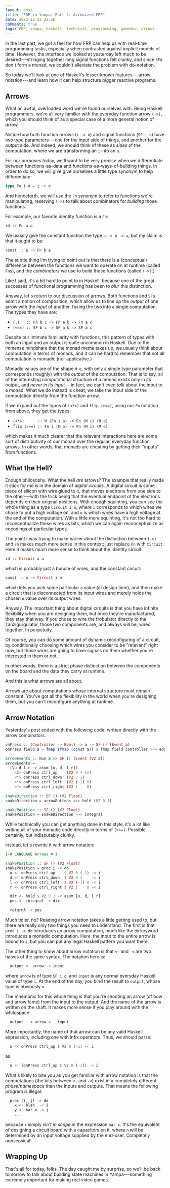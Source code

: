 ```yaml
---
layout: post
title: "FRP in Yampa: Part 2: Arrowized FRP"
date: 2023-12-22 22:56
comments: true
tags: FRP, yampa, haskell, technical, programming, gamedev, arrows
---
```


In the last part, we got a feel for how FRP can help us with real-time
programming tasks, especially when contrasted against implicit models of time.
However, the interface we looked at yesterday left much to be
desired---stringing together long signal functions felt clunky, and since `SF`s
don't form a monad, we couldn't alleviate the problem with do-notation.

So today we'll look at one of Haskell's lesser-known features---arrow
notation---and learn how it can help structure bigger reactive programs.


## Arrows

What an awful, overloaded word we've found ourselves with. Being Haskell
programmers, we're all very familiar with the everyday function arrow `(->)`,
which you should think of as a special case of a more general notion of *arrow.*

Notice how both function arrows (`i -> o`) and signal functions (`SF i o`) have
two type parameters---one for the input side of things, and another for the
output side. And indeed, we should think of these as *sides* of the computation,
where we are transforming an `i` into an `o`.

For our purposes today, we'll want to be very precise when we differentiate
between functions-as-data and functions-as-ways-of-building things. In order to
do so, we will give give ourselves a little type synonym to help differentiate:

```haskell
type Fn i o = i -> o
```

And henceforth, we will use the `Fn` synonym to refer to functions we're
manipulating, reserving `(->)` to talk about combinators for *building* those
functions.

For example, our favorite identity function is a `Fn`:

```haskell
id :: Fn a a
```

We usually give the constant function the type `a -> b -> a`, but my claim is
that it ought to be:

```haskell
const :: a -> Fn b a
```

The subtle thing I'm trying to point out is that there is a (conceptual)
difference between the functions we want to operate on at runtime (called
`Fn`s), and the *combinators* we use to build those functions (called `(->)`.)

Like I said, it's a bit hard to point to in Haskell, because one of the great
successes of functional programming has been to *blur* this distinction.

Anyway, let's return to our discussion of arrows. Both functions and `SF`s admit
a notion of composition, which allow us to line up the *output* of one arrow
with the *input* of another, fusing the two into a single computation. The types
they have are:

- `(.)   :: Fn b c -> Fn a b -> Fn a c`
- `(<<<) :: SF b c -> SF a b -> SF a c`

Despite our intimate familiarity with functions, this pattern of types with both
an input and an output is quite uncommon in Haskell. Due to the immense
mindshare that the monad meme takes up, we usually think about computation in
terms of monads, and it can be hard to remember that not all computation is
monadic (nor applicative.)

Monadic values are of the shape `M o`, with only a single type parameter that
corresponds (roughly) with the *output* of the computation. That is to say, all
of the interesting computational structure of a monad exists only in its output,
and *never in its input*---in fact, we can't even *talk* about the input to a
monad. What we do instead is cheat; we take the input side of the computation
directly from the function arrow.

If we expand out the types of `(<*>)` and `flip (>>=)`, using our `Fn` notation
from above, they get the types:

- `(<*>)      :: M (Fn i o) -> Fn (M i) (M o)`
- `flip (>>=) :: Fn i (M o) -> Fn (M i) (M o)`

which makes it much clearer that the relevant interactions here are some sort of
distributivity of our monad over the regular, everyday function arrows. In other
words, that monads are cheating by getting their "inputs" from functions.


## What the Hell?

Enough philosophy. What the hell *are* arrows? The example that really made it
stick for me is in the domain of *digital circuits.* A digital circuit is some
piece of silicon with wire glued to it, that moves electrons from one side to
the other---with the trick being that the eventual endpoint of the electrons
depends on their original positions. With enough squinting, you can see the
whole thing as a type `Circuit i o`, where `i` corresponds to which wires we
chose to put a high voltage on, and `o` is which wires have a high voltage at
the end of the computation. With a little more squinting, it's not too hard to
reconceptualize these wires as bits, which we can again reconceptualize as
encodings of particular types.

The point I was trying to make earlier about the distinction between `(->)` and
`Fn` makes much more sense in this context; just replace `Fn` with `Circuit`.
Here it makes much more sense to think about the identity circuit:

```haskell
id :: Circuit a a
```

which is probably just a bundle of wires, and the constant circuit:

```haskell
const :: o -> Circuit i o
```

which lets you pick some particular `o` value (at design time), and then make a
circuit that is disconnected from its input wires and merely holds the chosen
`o` value over its output wires.

Anyway. The important thing about digital circuits is that you have infinite
flexibility when you are designing them, but once they're manufactured, they
stay that way. If you chose to wire the frobulator directly to the
zanzigurgulator, those two components are, and always will be, wired together.
In perpetuity.

Of course, you can do some amount of dynamic reconfiguring of a circuit, by
conditionally choosing which wires you consider to be "relevant" right now, but
those wires are going to have signals on them whether you're interested in them
or not.

In other words, there is a strict phase distinction between the components on
the board and the data they carry at runtime.

And this is what arrows are all about.

Arrows are about computations whose internal structure must remain constant.
You've got all the flexibility in the world when you're designing them, but you
can't reconfigure anything at runtime.


## Arrow Notation

Yesterday's post ended with the following code, written directly with the arrow
combinators.

```haskell
onPress :: (Controller -> Bool) -> a -> SF () (Event a)
onPress field a = fmap (fmap (const a)) $ fmap field controller >>> edge

arrowEvents :: Num a => SF () (Event (V2 a))
arrowEvents =
  (\u d l r -> asum [u, d, l r])
    <$> onPress ctrl_up    (V2 0 (-1))
    <*> onPress ctrl_down  (V2 0 1)
    <*> onPress ctrl_left  (V2 (-1) 0)
    <*> onPress ctrl_right (V2 1    0)

snakeDirection :: SF () (V2 Float)
snakeDirection = arrowButtons >>> hold (V2 0 1)

snakePosition :: SF () (V2 Float)
snakePosition = snakeDirection >>> integral
```

While technically you can get anything done in this style, it's a lot like
writing all of your monadic code directly in terms of `(>>=)`. Possible
certainly, but indisputably clunky.

Instead, let's rewrite it with arrow notation:

```haskell
{-# LANGUAGE Arrows #-}

snakePosition :: SF () (V2 Float)
snakePosition = proc i -> do
  u <- onPress ctrl_up    $ V2 0 (-1) -< i
  d <- onPress ctrl_down  $ V2 0 1    -< i
  l <- onPress ctrl_left  $ V2 (-1) 0 -< i
  r <- onPress ctrl_right $ V2 1    0 -< i

  dir <- hold $ V2 0 1 -< asum [u, d, l r]
  pos <- integral -< dir

  returnA -< pos
```

Much tidier, no? Reading arrow notation takes a little getting used to, but
there are really only two things you need to understand. The first is that
`proc i -> do` introduces an arrow computation, much like the `do` keyword
introduces a monadic computation. Here, the input to the entire arrow is bound
to `i`, but you can put any legal Haskell pattern you want there.

The other thing to know about arrow notation is that `<-` and `-<` are two
halves of the same syntax. The notation here is:

```haskell
  output <- arrow -< input
```

where `arrow` is of type `SF i o`, and `input` is any normal everyday Haskell
value of type `i`. At the end of the day, you bind the result to `output`, whose
type is obviously `o`.

The mnemonic for this whole thing is that you're shooting an arrow (of bow and
arrow fame) from the input to the output. And the name of the arrow is written
on the shaft. It makes more sense if you play around with the whitespace:

```haskell
  output   <-arrow-<   input
```

More importantly, the name of that arrow can be any valid Haskell expression,
including one with infix operators. Thus, we should parse:

```haskell
  u <- onPress ctrl_up $ V2 0 (-1) -< i
```

as

```haskell
  u <- (onPress ctrl_up $ V2 0 (-1)) -< i
```

What's likely to bite you as you get familiar with arrow notation is that the
computations (the bits between `<-` and `-<`) exist in a completely different
*phase*/*namespace* than the inputs and outputs. That means the following
program is illegal:

```haskell
  proc (i, j) -> do
    x <- blah  -< i
    y <- bar x -< j
    ...
```

because `x` simply *isn't in scope* in the expression `bar x`. It's the
equivalent of designing a circuit board with `n` capacitors on it, where `n`
will be determined by an input voltage supplied by the end-user. Completely
nonsensical!


## Wrapping Up

That's all for today, folks. The day caught me by surprise, so we'll be back
tomorrow to talk about building state machines in Yampa---something extremely
important for making real video games.

